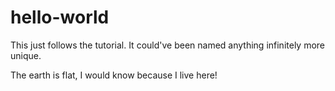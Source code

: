 # hello-world
This just follows the tutorial.  It  could've been named anything infinitely more unique.


The earth is flat, I would know because I live here!

